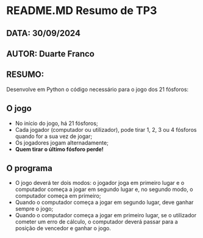 # README.MD Resumo de TP3
## DATA: 30/09/2024
## AUTOR: Duarte Franco

## RESUMO:
Desenvolve em Python o código necessário para o jogo dos 21 fósforos: 

## O jogo

* No início do jogo, há 21 fósforos;
* Cada jogador (computador ou utilizador), pode tirar 1, 2, 3 ou 4 fósforos quando for a sua vez de jogar;
* Os jogadores jogam alternadamente;
* **Quem tirar o último fósforo perde!**

## O programa 

* O jogo deverá ter dois modos: o jogador joga em primeiro lugar e o computador começa a jogar em segundo lugar e, no segundo modo, o computador começa em primeiro; 
* Quando o computador começa a jogar em segundo lugar, deve ganhar sempre o jogo;
* Quando o computador começa a jogar em primeiro lugar, se o utilizador cometer um erro de cálculo, o computador deverá passar para a posição de vencedor e ganhar o jogo.
